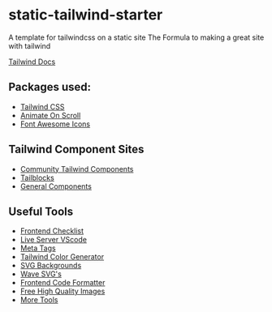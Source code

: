 # static-tailwind-starter
A template for tailwindcss on a static site
The Formula to making a great site with tailwind

[Tailwind Docs](https://tailwindcss.com/)

## Packages used:
- [Tailwind CSS](https://tailwindcss.com/)
- [Animate On Scroll](https://michalsnik.github.io/aos/)
- [Font Awesome Icons](https://fontawesome.com/icons?d=gallery)

## Tailwind Component Sites
- [Community Tailwind Components](https://tailwindcomponents.com/)
- [Tailblocks](https://mertjf.github.io/tailblocks/)
- [General Components](https://tailwind-css-components.appseed.us/)

## Useful Tools
- [Frontend Checklist](https://frontendchecklist.io/)
- [Live Server VScode](https://marketplace.visualstudio.com/items?itemName=ritwickdey.LiveServer)
- [Meta Tags](https://metatags.io/)
- [Tailwind Color Generator](https://tailwind.ink/)
- [SVG Backgrounds](https://bgjar.com/)
- [Wave SVG's](https://getwaves.io/)
- [Frontend Code Formatter](https://www.10bestdesign.com/dirtymarkup/)
- [Free High Quality Images](https://unsplash.com/)
- [More Tools](https://github.com/mrmartineau/awesome-web-dev-resources)

